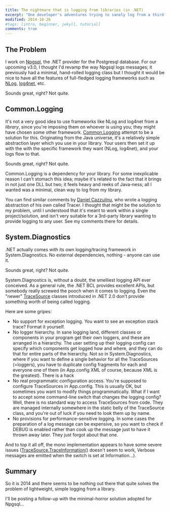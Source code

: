 ```yaml
---
title: The nightmare that is logging from libraries (in .NET)
excerpt: "One developer's adventures trying to sanely log from a third-party .NET library"
modified: 2014-10-26
#tags: [intro, beginner, jekyll, tutorial]
comments: true
---
```


## The Problem

I work on [Npgsql](http://www.github.com/npgsql/npgsql), the .NET provider for the Postgresql database.
For our upcoming v3.0, I thought I'd revamp the way Npgsql logs messages; it previously had a minimal,
hand-rolled logging class but I thought it would be nice to have all the features of full-fledged
logging frameworks such as [NLog](http://nlog-project.org), [log4net](http://logging.apache.org/log4net), etc.

Sounds great, right? Not quite.

## Common.Logging

It's not a very good idea to use frameworks like NLog and log4net from a
*library*, since you're imposing them on whoever is using you; they might
have chosen some other framework.
[Common.Logging](http://commons.apache.org/proper/commons-logging/) attempt
to be a solution for this. Originating from the Java universe, it's a
relatively simple abstraction layer which you use in your library.
Your users then set it up with the with the specific framework they want
(NLog, log4net), and your logs flow to that.

Sounds great, right? Not quite.

Common.Logging is a dependency for your library. For some inexplicable reason
I can't stomach this idea; maybe it's related to the fact that it brings in
not just one DLL but two; it feels heavy and reeks of Java-ness; all I wanted
was a minimal, clean way to log from my library.

You can find similar comments by
[Daniel Cazzuilnu](http://blogs.clariusconsulting.net/kzu/tracer-the-unified-dead-simple-api-for-all-logging-frameworks-in-existence/),
who wrote a logging abstraction of his own called Tracer. I thought that
might be the solution to my problem, until I understood that it's meant to
work within a single project/solution, and isn't very suitable for a 3rd-party
library wanting to provide logging to any user. See my comments there for details.

## System.Diagnostics

.NET actually comes with its own logging/tracing framework in
System.Diagnostics. No external dependencies, nothing - anyone can use it.

Sounds great, right? Not quite.

System.Diagnostics is, without a doubt, the smelliest logging API ever
conceived. As a general rule, the .NET BCL provides excellent APIs, but
somebody really screwed the pooch when it comes to logging. Even the "newer"
[TraceSource](http://msdn.microsoft.com/en-us/library/system.diagnostics.tracesource(v=vs.110).aspx)
classes introduced in .NET 2.0 don't provide something worth of being called
logging.

Here are some gripes:

* No support for exception logging. You want to see an exception stack trace?
  Format it yourself.
* No logger hierarchy. In sane logging land, different classes or components
  in your program get their own loggers, and these are arranged in a hierarchy.
  The user setting up their logging config can specify which components get
  logged how and where, and they can do that for entire parts of the hierarchy.
  Not so in System.Diagnostics, where if you want to define a single behavior
  for all the TraceSources (=loggers), you have to duplicate config fragments
  for each and everyone one of them (in App.config XML of course, because
  XML is the greatest).
  There is a hack
* No real programmatic configuration access. You're supposed to configure
  TraceSources in App.config. This is usually OK, but sometimes you want to
  modify things programmatically. What if I want to accept some command-line
  switch that changes the logging config? Well, there is no standard way to
  access TraceSources from code. They are managed internally somewhere in the
  static belly of the TraceSource class, and you're out of luck if you need to
  look them up by name.
* No provisions for performance-sensitive logging. In some cases the
  preparation of a log message can be expensive, so you want to check if DEBUG
  is enabled rather than cook up the message just to have it thrown away
  later. They just forgot about that one.

And to top it all off, the mono implementation appears to have some severe issues
([TraceSource.TraceInformation()](http://msdn.microsoft.com/en-us/library/system.diagnostics.tracesource.traceinformation(v=vs.110).aspx) 
doesn't seem to work, Verbose messages are emitted when the switch is set at Information...).

## Summary

So it is 2014 and there seems to be nothing out there that quite solves the problem of lightweight,
simple logging from a library.

I'll be posting a follow-up with the minimal-horror solution adopted for Npgsql...
